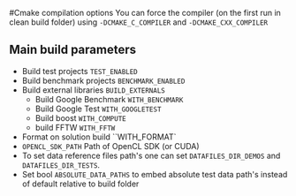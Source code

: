#Cmake compilation options
You can force the compiler (on the first run in clean build folder) using `-DCMAKE_C_COMPILER` and `-DCMAKE_CXX_COMPILER`

## Main build parameters
 * Build test projects `TEST_ENABLED`
 * Build benchmark projects `BENCHMARK_ENABLED`
 * Build external libraries `BUILD_EXTERNALS`
   * Build Google Benchmark `WITH_BENCHMARK`
   * Build Google Test `WITH_GOOGLETEST`	
   * Build boost `WITH_COMPUTE`	
   * build FFTW `WITH_FFTW`	
 * Format on solution build ``WITH_FORMAT`	
 * `OPENCL_SDK_PATH` Path of OpenCL SDK (or CUDA)	
 * To set data reference files path's one can set `DATAFILES_DIR_DEMOS` and `DATAFILES_DIR_TESTS`.
 * Set bool `ABSOLUTE_DATA_PATHS` to embed absolute test data path's instead of default relative to build folder


